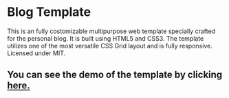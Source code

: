 # Blog Template
This is an fully costomizable multipurpose web template specially crafted for the personal blog. It is built using HTML5 and CSS3. The template utilizes one of the most versatile CSS Grid layout and is fully responsive. Licensed under MIT.

## You can see the demo of the template by clicking [here.](https://oniani.github.io/Blogplate/)
